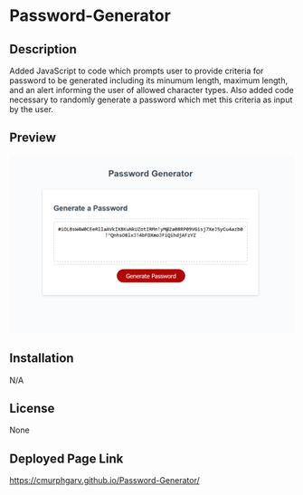 # Password-Generator

## Description

Added JavaScript to code which prompts user to provide criteria for password to be generated including its minumum length, maximum length, and an alert informing the user of allowed character types. Also added code necessary to randomly generate a password which met this criteria as input by the user. 

## Preview

![Website Preview Image](./assets/preview.png)

## Installation

N/A

## License

None

## Deployed Page Link

https://cmurphgarv.github.io/Password-Generator/

